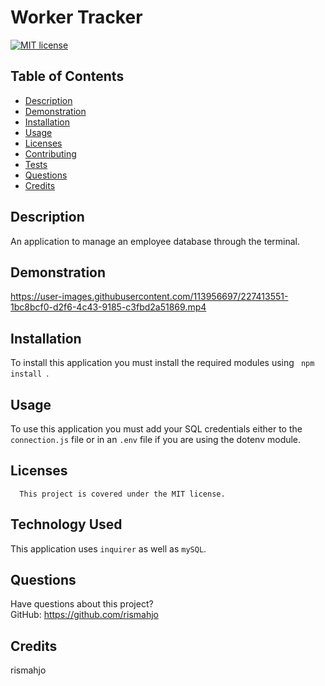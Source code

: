 # Worker Tracker
[![MIT license](https://img.shields.io/badge/License-MIT-blue.svg)](https://lbesson.mit-license.org/)
## Table of Contents
* [Description](#description)
* [Demonstration](#demonstration)
* [Installation](#installation)
* [Usage](#usage)
* [Licenses](#licenses)
* [Contributing](#contributing)
* [Tests](#tests)
* [Questions](#questions)
* [Credits](#credits)
## Description
An application to manage an employee database through the terminal.

## Demonstration


https://user-images.githubusercontent.com/113956697/227413551-1bc8bcf0-d2f6-4c43-9185-c3fbd2a51869.mp4


## Installation
To install this application you must install the required modules using <code> npm install </code>.

## Usage
To use this application you must add your SQL credentials either to the <code>connection.js</code> file or in an <code>.env</code> file if you are using the dotenv module.

## Licenses
      This project is covered under the MIT license.

## Technology Used
This application uses <code>inquirer</code> as well as <code>mySQL</code>. 

## Questions
Have questions about this project?  
GitHub: https://github.com/rismahjo  

## Credits
rismahjo

